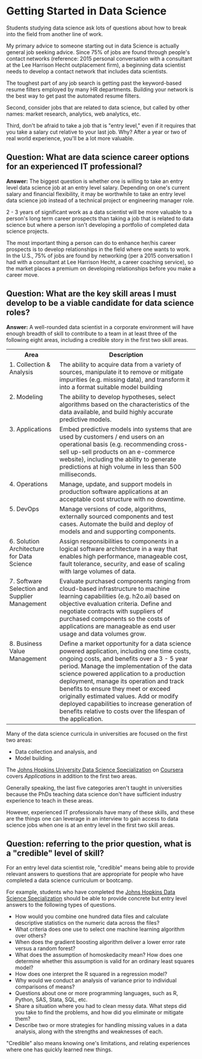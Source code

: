 # Getting Started in Data Science

Students studying data science ask lots of questions about how to break into the field from another line of work.

My primary advice to someone starting out in data Science is actually general job seeking advice. Since 75% of jobs are found through people's contact networks (reference: 2015 personal conversation with a consultant at the Lee Harrison Hecht outplacement firm), a beginning data scientist needs to develop a contact network that includes data scientists.

The toughest part of any job search is getting past the keyword-based resume filters employed by many HR departments. Building your network is the best way to get past the automated resume filters.

Second, consider jobs that are related to data science, but called by other names: market research, analytics, web analytics, etc.

Third, don't be afraid to take a job that is "entry level," even if it requires that you take a salary cut relative to your last job. Why? After a year or two of real world experience, you'll be a lot more valuable.

## Question: What are data science career options for an experienced IT professional?

**Answer:** The biggest question is whether one is willing to take an entry level data science job at an entry level salary. Depending on one's current salary and financial flexibility, it may be worthwhile to take an entry level data science job instead of a technical project or engineering manager role.

2 - 3 years of significant work as a data scientist will be more valuable to a person's long term career prospects than taking a job that is related to data science but where a person isn't developing a portfolio of completed data science projects.  

The most important thing a person can do to enhance her/his career prospects is to develop relationships in the field where one wants to work. In the U.S., 75% of jobs are found by networking (per a 2015 conversation I had with a consultant at Lee Harrison Hecht, a career coaching service), so the market places a premium on developing relationships before you make a career move.

## Question: What are the key skill areas I must develop to be a viable candidate for data science roles?

**Answer:** A well-rounded data scientist in a corporate environment will have enough breadth of skill to contribute to a team in at least three of the following eight areas, including a credible story in the first two skill areas.

<table>
<tr>
<th>Area</th><th>Description</th>
</tr>
<td valign="top">1. Collection & Analysis
</td>
<td>The ability to acquire data from a variety of sources, manipulate it to remove or mitigate impurities (e.g. missing data), and transform it into a format suitable model building
</td>
<tr>
<td valign="top">2. Modeling
</td>
<td>The ability to develop hypotheses, select algorithms based on the characteristics of the data available, and build highly accurate predictive models.
</td></tr>
<tr>
<td valign="top">3. Applications
</td>
<td>Embed predictive models into systems that are used by customers / end users on an operational basis (e.g. recommending cross-sell up-sell products on an e-commerce website), including the ability to generate predictions at high volume in less than 500 milliseconds.
</td></tr>
<tr>
<td valign="top">4. Operations
</td>
<td>Manage, update, and support models in production software applications at an acceptable cost structure with no downtime.
</td>
<tr>
<td valign="top">5. DevOps
</td>
<td>Manage versions of code, algorithms, externally sourced components and test cases. Automate the build and deploy of models and and supporting components.
</td></tr>
<tr>
<td valign="top">6. Solution Architecture for Data Science
</td>
<td>Assign responsibilities to components in a logical software architecture in a way that enables high performance, manageable cost, fault tolerance, security, and ease of scaling with large volumes of data.
</td></tr>
<tr>
<td valign="top">7. Software Selection and Supplier Management
</td>
<td>Evaluate purchased components ranging from cloud-based infrastructure to machine learning capabilities (e.g. h2o.ai) based on objective evaluation criteria. Define and negotiate contracts with suppliers of purchased components so the costs of applications are manageable as end user usage and data volumes grow.
</td></tr>
<tr>
<td valign="top">8. Business Value Management
</td>
<td>Define a market opportunity for a data science powered application, including one time costs, ongoing costs, and benefits over a 3 - 5 year period. Manage the implementation of the data science powered application to a production deployment, manage its operation and track benefits to ensure they meet or exceed originally estimated values. Add or modify deployed capabilities to increase generation of benefits relative to costs over the lifespan of the application.
</td></tr>
</table>

Many of the data science curricula in universities are focused on the first two areas:

* Data collection and analysis, and
* Model building.

The [Johns Hopkins University Data Science Specialization](http://bit.ly/2czgkI7) on [Coursera](http://bit.ly/2fHV3uo) covers *Applications* in addition to the first two areas.

Generally speaking, the last five categories aren't taught in universities because the PhDs teaching data science don't have sufficient industry experience to teach in these areas.

However, experienced IT professionals have many of these skills, and these are the things one can leverage in an interview to gain access to data science jobs when one is at an entry level in the first two skill areas.


## Question: referring to the prior question, what is a "credible" level of skill?

For an entry level data scientist role, "credible" means being able to provide relevant answers to questions that are appropriate for people who have completed a data science curriculum or bootcamp.  

For example, students who have completed the [Johns Hopkins Data Science Specialization](http://bit.ly/2czgkI7) should be able to provide concrete but entry level answers to the following types of questions.

* How would you combine one hundred data files and calculate descriptive statistics on the numeric data across the files?
* What criteria does one use to select one machine learning algorithm over others?
* When does the gradient boosting algorithm deliver a lower error rate versus a random forest?
* What does the assumption of homoskedacity mean? How does one determine whether this assumption is valid for an ordinary least squares model?
* How does one interpret the R squared in a regression model?
* Why would we conduct an analysis of variance prior to individual comparisons of means?
* Questions about one or more programming languages, such as R, Python, SAS, Stata, SQL, etc.
* Share a situation where you had to clean messy data. What steps did you take to find the problems, and how did you eliminate or mitigate them?
* Describe two or more strategies for handling missing values in a data analysis, along with the strengths and weaknesses of each.

"Credible" also means knowing one's limitations, and relating experiences where one has quickly learned new things.
